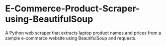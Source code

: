 # E-Commerce-Product-Scraper-using-BeautifulSoup
A Python web scraper that extracts laptop product names and prices from a sample e-commerce website using BeautifulSoup and requests.

